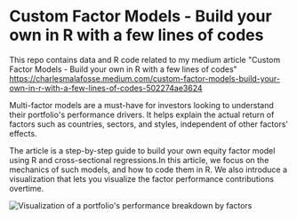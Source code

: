# Custom Factor Models - Build your own in R with a few lines of codes
This repo contains data and R code related to my medium article "Custom Factor Models - Build your own in R with a few lines of codes" 
https://charlesmalafosse.medium.com/custom-factor-models-build-your-own-in-r-with-a-few-lines-of-codes-502274ae3624


Multi-factor models are a must-have for investors looking to understand their portfolio's performance drivers. It helps explain the actual return of factors such as countries, sectors, and styles, independent of other factors' effects.

The article is a step-by-step guide to build your own equity factor model using R and cross-sectional regressions.In this article, we focus on the mechanics of such models, and how to code them in R. We also introduce a visualization that lets you visualize the factor performance contributions overtime.

![Visualization of a portfolio's performance breakdown by factors](https://github.com/charlesmalafosse/custom-factor-model/blob/main/value-portfolio.PNG?raw=true)


